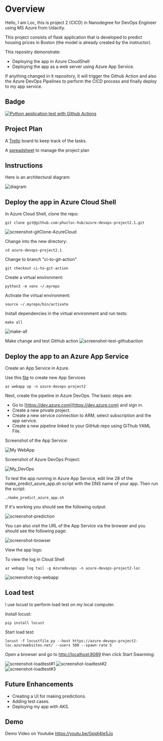 # Overview

Hello, I am Loc, this is project 2 (CICD) in Nanodegree for DevOps Engineer using MS Azure from Udacity.

This project consists of flask application that is developed to predict housing prices in Boston (the model is already created by the instructor). 

This repositry demonstrate:
- Deploying the app in Azure CloudShell
- Deploying the app as a web server using Azure App Service.

If anything changed in it repository,  it will trigger the Github Action and also the Azure DevOps Pipelines to perform the CICD process and finally deploy to my app service.

## Badge

[![Python application test with Github Actions](https://github.com/phucloc-hub/azure-devops-project2.1/actions/workflows/pythonapp.yml/badge.svg)](https://github.com/phucloc-hub/azure-devops-project2.1/actions/workflows/pythonapp.yml)


## Project Plan

A [Trello](https://trello.com/b/3YsyayTe/build-cicd-pipeline-for-azure-devops) board to keep track of the tasks.

A [spreadsheet](project-schedule-h.xlsx) to manage the project plan

## Instructions

Here is an architectural diagram:

![diagram](https://github.com/phucloc-hub/azure-devops-project2.1/blob/main/screenshot/diagram.jpg)

## Deploy the app in Azure Cloud Shell

In Azure Cloud Shell, clone the repo:
```
git clone git@github.com:phucloc-hub/azure-devops-project2.1.git
```
![screenshot-gitClone-AzureCloud](https://github.com/phucloc-hub/azure-devops-project2.1/blob/main/screenshot/git%20clone.png)


Change into the new directory:
```
cd azure-devops-project2.1
```

Change to branch "ci-to-git-action"

```
git checkout ci-to-git-action
```

Create a virtual environment:
```
python3 -m venv ~/.myrepo
```

Activate the virtual environment:
```
source ~/.myrepo/bin/activate
```

Install dependencies in the virtual environment and run tests:
```
make all
```
![make-all](https://github.com/phucloc-hub/azure-devops-project2.1/blob/main/screenshot/make%20all.png)

Make change and test GitHub action
![screenshot-test-githubaction](https://github.com/phucloc-hub/azure-devops-project2.1/blob/main/screenshot/test%20git%20action.png)

## Deploy the app to an Azure App Service

Create an App Service in Azure. 

Use this [file](https://github.com/phucloc-hub/azure-devops-project2.1/blob/main/commands.sh) to create new App Services

```
az webapp up -n azure-devops-project2
```

Next, create the pipeline in Azure DevOps. The basic steps are:

- Go to [https://dev.azure.com](https://dev.azure.com) and sign in.
- Create a new private project.
- Create a new service connection to ARM, select subscription and the app service.
- Create a new pipeline linked to your GitHub repo using GiThub YAML File.

Screenshot of the App Service:

![My WebApp](https://github.com/phucloc-hub/azure-devops-project2.1/blob/main/screenshot/web.png)

Screenshot of Azure DevOps Project:

![My_DevOps](https://github.com/phucloc-hub/azure-devops-project2.1/blob/main/screenshot/devops%20project.png)

To test the app running in Azure App Service, edit line 28 of the make_predict_azure_app.sh script with the DNS name of your app. Then run the script:
```
./make_predict_azure_app.sh 
```

If it's working you should see the following output:

![screenshot-prediction](https://github.com/phucloc-hub/azure-devops-project2.1/blob/main/screenshot/prediction.png)

You can also visit the URL of the App Service via the browser and you should see the following page:

![screenshot-browser](https://github.com/phucloc-hub/azure-devops-project2.1/blob/main/screenshot/web.png)

View the app logs:

To view the log in Cloud Shell
```
az webapp log tail -g Azuredevops -n azure-devops-project2-loc
```
![screenshot-log-webapp](https://github.com/phucloc-hub/azure-devops-project2.1/blob/main/screenshot/log%20tail.png)


> 

## Load test

I use locust to perform load test on my local computer. 

Install locust:
```
pip install locust
```

Start load test:
```
locust -f locustfile.py --host https://azure-devops-project2-loc.azurewebsites.net/ --users 500 --spawn-rate 5 
```
Open a browser and go to [http://localhost:8089](http://localhost:8089) then click Start Swarming:

![screenshot-loadtest#1](https://github.com/phucloc-hub/azure-devops-project2.1/blob/main/screenshot/locust1.png)
![screenshot-loadtest#2](https://github.com/phucloc-hub/azure-devops-project2.1/blob/main/screenshot/locust2.png)
![screenshot-loadtest#3](https://github.com/phucloc-hub/azure-devops-project2.1/blob/main/screenshot/locust3.png)

## Future Enhancements
- Creating a UI for making predictions.
- Adding test cases.
- Deploying my app with AKS.

## Demo 
Demo Video on Youtube 
https://youtu.be/Gpjdj4Ie5Jo
